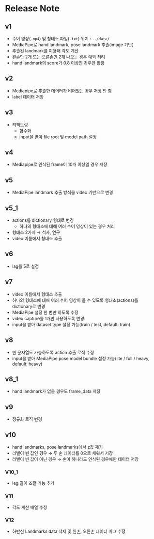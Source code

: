 # Release Note

## v1

- 수어 영상(`.mp4`) 및 형태소 파일(`.txt`) 위치 : `../data/`
- MediaPipe로 hand landmark, pose landmark 추출(image 기반)
- 추출된 landmark를 이용해 각도 계산
- 왼손만 2개 또는 오른손만 2개 나오는 경우 예외 처리
- hand landmark의 score가 0.8 이상인 경우만 활용

## v2

- Mediapipe로 추출한 데이터가 비어있는 경우 저장 안 함
- label 데이터 저장

## v3

- 리팩토링
  - 함수화
  - input을 받아 file root 및 model path 설정

## v4

- Mediapipe로 인식된 frame이 10개 이상일 경우 저장

## v5

- MediaPipe landmark 추출 방식을 video 기반으로 변경

## v5_1

- actions를 dictionary 형태로 변경
  - 하나의 형태소에 대해 여러 수어 영상이 있는 경우 처리
- 형태소 2가지 → 석사, 연구
- video 이름에서 형태소 추출

## v6

- lag를 5로 설정

## v7

- video 이름에서 형태소 추출
- 하나의 형태소에 대해 여러 수어 영상이 올 수 있도록 형태소(actions)를 dictionary로 변경
- MediaPipe 설정 한 번만 하도록 수정
- video capture를 1개만 사용하도록 변경
- input을 받아 dataset type 설정 가능(train / test, default: train)

## v8

- 빈 문자열도 가능하도록 action 추출 로직 수정
- input을 받아 MediaPipe pose model bundle 설정 가능(lite / full / heavy, default: heavy)

## v8_1

- hand landmark가 없을 경우도 frame_data 저장

## v9

- 정규화 로직 변경

## v10

- hand landmarks, pose landmarks에서 z값 제거
- 라벨이 빈 값인 경우 → 두 손 데이터를 0으로 채워서 저장
- 라벨이 빈 값이 아닌 경우 → 손이 하나라도 인식된 경우에만 데이터 저장

### V10_1

- leg 길이 조절 기능 추가

### V11

- 각도 계산 배열 수정

### V12

- 하반신 Landmarks data 삭제 및 왼손, 오른손 데이터 버그 수정
